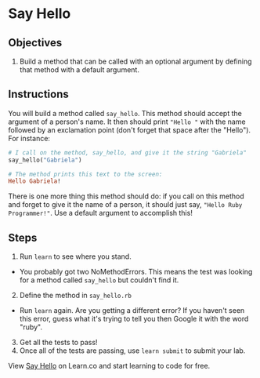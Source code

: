 # Say Hello

## Objectives

1. Build a method that can be called with an optional argument by defining that method with a default argument.

## Instructions

You will build a method called `say_hello`. This method should accept the argument of a person's name. It then should print `"Hello "` with the name followed by an exclamation point (don't forget that space after the "Hello"). For instance:

```ruby
# I call on the method, say_hello, and give it the string "Gabriela" 
say_hello("Gabriela")

# The method prints this text to the screen:
Hello Gabriela!
```

There is one more thing this method should do: if you call on this method and forget to give it the name of a person, it should just say, `"Hello Ruby Programmer!"`. Use a default argument to accomplish this!

## Steps

1. Run `learn` to see where you stand. 
  * You probably got two NoMethodErrors. This means the test was looking for a method called `say_hello` but couldn't find it.
2. Define the method in `say_hello.rb`
  * Run `learn` again. Are you getting a different error? If you haven't seen this error, guess what it's trying to tell you then Google it with the word "ruby".
3. Get all the tests to pass!
4. Once all of the tests are passing, use `learn submit` to submit your lab. 

<p data-visibility='hidden'>View <a href='https://learn.co/lessons/say-hello-ruby' title='Say Hello'>Say Hello</a> on Learn.co and start learning to code for free.</p>

